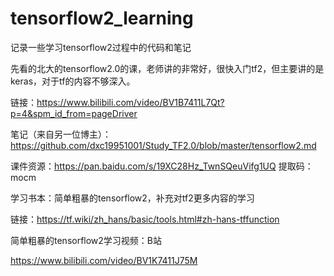 # tensorflow2_learning
记录一些学习tensorflow2过程中的代码和笔记

先看的北大的tensorflow2.0的课，老师讲的非常好，很快入门tf2，但主要讲的是keras，对于tf的内容不够深入。

链接：https://www.bilibili.com/video/BV1B7411L7Qt?p=4&spm_id_from=pageDriver

笔记（来自另一位博主）：https://github.com/dxc19951001/Study_TF2.0/blob/master/tensorflow2.md

课件资源：https://pan.baidu.com/s/19XC28Hz_TwnSQeuVifg1UQ 提取码：mocm

学习书本：简单粗暴的tensorflow2，补充对tf2更多内容的学习

链接：https://tf.wiki/zh_hans/basic/tools.html#zh-hans-tffunction

简单粗暴的tensorflow2学习视频：B站 

https://www.bilibili.com/video/BV1K7411J75M